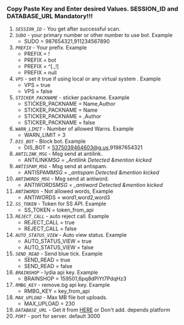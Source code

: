 ### Copy Paste Key and Enter desired Values. SESSION_ID and DATABASE_URL Mandatory!!!

1. _`SESSION_ID`_ - You get after successful scan.
2. _`SUDO`_ - your primary number or other number to use bot. Example
   - SUDO = 987654321,911234567890
3. _`PREFIX`_ - Your prefix. Example
   - PREFIX = !
   - PREFIX = bot
   - PREFIX = ^[.,!]
   - PREFIX = null
4. _`VPS`_ - set it true if using local or any virtual system . Example
   - VPS = true
   - VPS = false
5. _`STICKER_PACKNAME`_ - sticker packname. Example
   - STICKER_PACKNAME = Name,Author
   - STICKER_PACKNAME = Name
   - STICKER_PACKNAME = ,Author
   - STICKER_PACKNAME = false
6. _`WARN_LIMIT`_ - Number of allowed Warns. Example
   - WARN_LIMIT = 3
7. _`DIS_BOT`_ - Block bot. Example
   - DIS_BOT = 5375039464603@g.us,91987654321
8. _`ANTILINK_MSG`_ - Msg send at antilink.
   - ANTILINK*MSG = \_Antilink Detected &mention kicked*
9. _`ANTISPAM_MSG`_ - Msg send at antispam.
   - ANTISPAM*MSG = \_antispam Detected &mention kicked*
10. _`ANTIWORDS_MSG`_ - Msg send at antiword.
    - ANTIWORDS*MSG = \_antiword Detected &mention kicked*
11. _`ANTIWORDS`_ - Not allowed words, Example
    - ANTIWORDS = word1,word2,word3
12. _`SS_TOKEN`_ - Token for SS API. Example
    - SS_TOKEN = token_from_api
13. _`REJECT_CALL`_ - auto reject call. Example
    - REJECT_CALL = true
    - REJECT_CALL = false
14. _`AUTO_STATUS_VIEW`_ - Auto view status. Example
    - AUTO_STATUS_VIEW = true
    - AUTO_STATUS_VIEW = false
15. _`SEND_READ`_ - Send blue tick. Example
    - SEND_READ = true
    - SEND_READ = false
16. _`BRAINSHOP`_ - lydia api key. Example
    - BRAINSHOP = 159501,6pq8dPiYt7PdqHz3
17. _`RMBG_KEY`_ - remove.bg api key. Example
    - RMBG_KEY = key_from_api
18. _`MAX_UPLOAD`_ - Max MB file bot uploads.
    - MAX_UPLOAD = 230
19. _`DATABASE_URL`_ - Get it from [HERE](https://github.com/lyfe00011/whatsapp-bot-md/wiki/DATABASE_URL) or Don't add. depends platform
20. _`PORT`_ - port for server. default 3000
